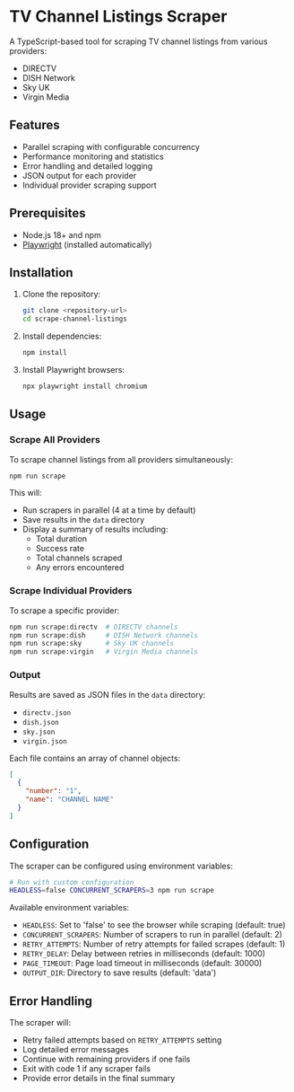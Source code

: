 # TV Channel Listings Scraper

A TypeScript-based tool for scraping TV channel listings from various providers:
- DIRECTV
- DISH Network
- Sky UK
- Virgin Media

## Features

- Parallel scraping with configurable concurrency
- Performance monitoring and statistics
- Error handling and detailed logging
- JSON output for each provider
- Individual provider scraping support

## Prerequisites

- Node.js 18+ and npm
- [Playwright](https://playwright.dev/) (installed automatically)

## Installation

1. Clone the repository:
   ```bash
   git clone <repository-url>
   cd scrape-channel-listings
   ```

2. Install dependencies:
   ```bash
   npm install
   ```

3. Install Playwright browsers:
   ```bash
   npx playwright install chromium
   ```

## Usage

### Scrape All Providers

To scrape channel listings from all providers simultaneously:

```bash
npm run scrape
```

This will:
- Run scrapers in parallel (4 at a time by default)
- Save results in the `data` directory
- Display a summary of results including:
  - Total duration
  - Success rate
  - Total channels scraped
  - Any errors encountered

### Scrape Individual Providers

To scrape a specific provider:

```bash
npm run scrape:directv  # DIRECTV channels
npm run scrape:dish     # DISH Network channels
npm run scrape:sky      # Sky UK channels
npm run scrape:virgin   # Virgin Media channels
```

### Output

Results are saved as JSON files in the `data` directory:
- `directv.json`
- `dish.json`
- `sky.json`
- `virgin.json`

Each file contains an array of channel objects:
```json
[
  {
    "number": "1",
    "name": "CHANNEL NAME"
  }
]
```

## Configuration

The scraper can be configured using environment variables:

```bash
# Run with custom configuration
HEADLESS=false CONCURRENT_SCRAPERS=3 npm run scrape
```

Available environment variables:
- `HEADLESS`: Set to 'false' to see the browser while scraping (default: true)
- `CONCURRENT_SCRAPERS`: Number of scrapers to run in parallel (default: 2)
- `RETRY_ATTEMPTS`: Number of retry attempts for failed scrapes (default: 1)
- `RETRY_DELAY`: Delay between retries in milliseconds (default: 1000)
- `PAGE_TIMEOUT`: Page load timeout in milliseconds (default: 30000)
- `OUTPUT_DIR`: Directory to save results (default: 'data')

## Error Handling

The scraper will:
- Retry failed attempts based on `RETRY_ATTEMPTS` setting
- Log detailed error messages
- Continue with remaining providers if one fails
- Exit with code 1 if any scraper fails
- Provide error details in the final summary